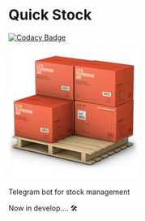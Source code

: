 # Quick Stock

[![Codacy Badge](https://api.codacy.com/project/badge/Grade/09f6a501c52240eca9398e3b6a8783ec)](https://www.codacy.com/app/RDCH106/quick-stock?utm_source=github.com&utm_medium=referral&utm_content=RDCH106/quick-stock&utm_campaign=badger)

![quick-stock-icon](quick-stock-icon.png)

Telegram bot for stock management 

Now in develop.... 🛠️
